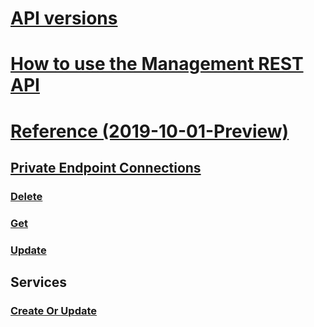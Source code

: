 # [API versions](management-api-versions.md)
# [How to use the Management REST API](search-howto-management-rest-api.md)
# [Reference (2019-10-01-Preview)](index-2019-10-01-preview.md)
## [Private Endpoint Connections](2019-10-01-preview/private-endpoint-connection.md)
### [Delete](2019-10-01-preview/delete-privateendpointconnections.md)
### [Get](2019-10-01-preview/get-privateendpointconnections.md)
### [Update](2019-10-01-preview/update-privateendpointconnections.md)
## Services
### [Create Or Update](2019-10-01-preview/CreateOrUpdate.md)